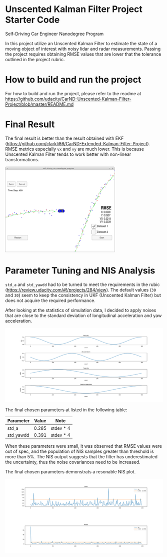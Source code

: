 # Unscented Kalman Filter Project Starter Code
Self-Driving Car Engineer Nanodegree Program

In this project utilize an Unscented Kalman Filter to estimate the state of a moving object of interest with noisy lidar and radar measurements. Passing the project requires obtaining RMSE values that are lower that the tolerance outlined in the project rubric.

# How to build and run the project

For how to build and run the project, please refer to the readme at https://github.com/udacity/CarND-Unscented-Kalman-Filter-Project/blob/master/README.md

# Final Result
The final result is better than the result obtained with EKF (https://github.com/clarkli86/CarND-Extended-Kalman-Filter-Project). RMSE metrics especially `vx` and `vy` are much lower. This is because Unscented Kalman Filter tends to work better with non-linear transformations.

<img src="tools/final_rmse.png" width="350">

# Parameter Tuning and NIS Analysis
`std_a` and `std_yawdd` had to be turned to meet the requirements in the rubic (https://review.udacity.com/#!/projects/284/view). The default values (`30` and `30`) seem to keep the consistency in UKF (Unscented Kalman Filter) but does not acquire the required performance.

After looking at the statistics of simulation data, I decided to apply noises that are close to the standard deviation of longitudinal acceleration and yaw acceleration.

<img src="tools/simulation_data_stats.png" width="800">

The final chosen parameters at listed in the following table:

| Parameter | Value | Note      |
|-----------|-------|-----------|
| std_a     | 0.285 | stdev * 4 |
| std_yawdd | 0.391 | stdev * 4 |

When these parameters were small, it was observed that RMSE values were out of spec, and the population of NIS samples greater than threshold is more than 5%. The NIS output suggests that the filter has underestimated the uncertainty, thus the noise covariances need to be increased.

The final chosen parameters demonstrats a resonable NIS plot.

<img src="tools/nis.png" width="800">